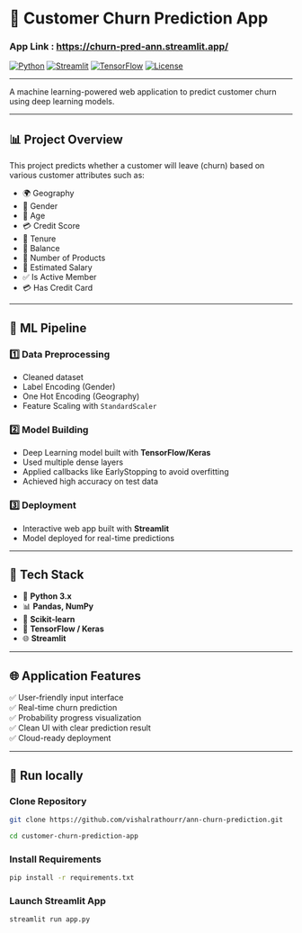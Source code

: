 # 🔮 Customer Churn Prediction App
### App Link : https://churn-pred-ann.streamlit.app/

[![Python](https://img.shields.io/badge/Python-3.9%2B-blue.svg)](https://www.python.org/)
[![Streamlit](https://img.shields.io/badge/Streamlit-1.34.0-red)](https://streamlit.io/)
[![TensorFlow](https://img.shields.io/badge/TensorFlow-2.x-orange)](https://www.tensorflow.org/)
[![License](https://img.shields.io/badge/License-MIT-green.svg)](LICENSE)

---

A machine learning-powered web application to predict customer churn using deep learning models.

---

## 📊 Project Overview

This project predicts whether a customer will leave (churn) based on various customer attributes such as:

- 🌍 Geography
- 👤 Gender
- 🎂 Age
- 💳 Credit Score
- 📆 Tenure
- 🏦 Balance
- 🛒 Number of Products
- 💼 Estimated Salary
- ✅ Is Active Member
- 💳 Has Credit Card

---

## 🧪 ML Pipeline

### 1️⃣ Data Preprocessing
- Cleaned dataset
- Label Encoding (Gender)
- One Hot Encoding (Geography)
- Feature Scaling with `StandardScaler`

### 2️⃣ Model Building
- Deep Learning model built with **TensorFlow/Keras**
- Used multiple dense layers
- Applied callbacks like EarlyStopping to avoid overfitting
- Achieved high accuracy on test data

### 3️⃣ Deployment
- Interactive web app built with **Streamlit**
- Model deployed for real-time predictions
---

## 🚀 Tech Stack

- 🐍 **Python 3.x**
- 📊 **Pandas, NumPy**
- 🎯 **Scikit-learn**
- 🧠 **TensorFlow / Keras**
- 🌐 **Streamlit**

---

## 🌐 Application Features

✅ User-friendly input interface  
✅ Real-time churn prediction  
✅ Probability progress visualization  
✅ Clean UI with clear prediction result  
✅ Cloud-ready deployment

---

## 🏁 Run locally

### Clone Repository

```bash
git clone https://github.com/vishalrathourr/ann-churn-prediction.git

cd customer-churn-prediction-app
```
### Install Requirements

```bash
pip install -r requirements.txt
```

### Launch Streamlit App
```bash
streamlit run app.py
```
